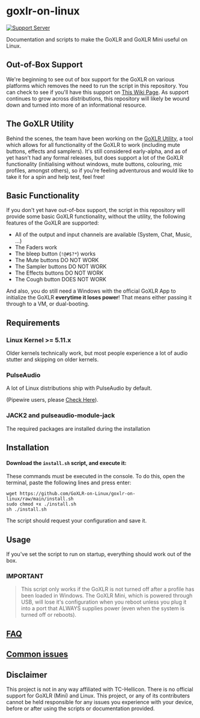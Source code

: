 # goxlr-on-linux

[![Support Server](https://img.shields.io/discord/828348446775574548.svg?label=Discord&logo=Discord&colorB=7289da&style=flat)](https://discord.gg/Wbp3UxkX2j)

Documentation and scripts to make the GoXLR and GoXLR Mini useful on Linux.

## Out-of-Box Support
We're beginning to see out of box support for the GoXLR on various platforms which removes the need to run the script in this repository. You can check to see if you'll have this support on [This Wiki Page](https://github.com/GoXLR-on-Linux/goxlr-on-linux/wiki/Out-of-Box-Support). As support continues to grow across distributions, this repository will likely be wound down and turned into more of an informational resource.

## The GoXLR Utility
Behind the scenes, the team have been working on the [GoXLR Utility](https://github.com/GoXLR-on-Linux/goxlr-utility/), a tool which allows for all functionality of the GoXLR to work (including mute buttons, effects and samplers). It's still considered early-alpha, and as of yet hasn't had any formal releases, but does support a lot of the GoXLR functionality (initialising without windows, mute buttons, colouring, mic profiles, amongst others), so if you're feeling adventurous and would like to take it for a spin and help test, feel free!

## Basic Functionality
If you don't yet have out-of-box support, the script in this repository will provide some basic GoXLR functionality, without the utility, the following features of the GoXLR are supported:

- All of the output and input channels are available (System, Chat, Music, ...)
- The Faders work
- The bleep button (`!@#$?*`) works
- The Mute buttons DO NOT WORK
- The Sampler buttons DO NOT WORK
- The Effects buttons DO NOT WORK
- The Cough button DOES NOT WORK

And also, you do still need a Windows with the official GoXLR App to initialize the GoXLR **everytime it loses power**!
That means either passing it through to a VM, or dual-booting.

## Requirements

### Linux Kernel >= 5.11.x
Older kernels technically work, but most people experience a lot of audio stutter and skipping on older kernels.

### PulseAudio
A lot of Linux distributions ship with PulseAudio by default.

(Pipewire users, please [Check Here](https://github.com/GoXLR-on-Linux/goxlr-on-linux/blob/main/PIPEWIRE.md)).

### JACK2 and pulseaudio-module-jack
The required packages are installed during the installation

## Installation

#### Download the `install.sh` script, and execute it:
These commands must be executed in the console. To do this, open the terminal, paste the following lines and press enter:
```
wget https://github.com/GoXLR-on-Linux/goxlr-on-linux/raw/main/install.sh
sudo chmod +x ./install.sh
sh ./install.sh
```
The script should request your configuration and save it.

## Usage
If you've set the script to run on startup, everything should work out of the box.


### IMPORTANT


> This script only works if the GoXLR is not turned off after a profile has been loaded in Windows. The GoXLR Mini, which is powered through USB, will lose it's configuration when you reboot unless you plug it into a port that ALWAYS supplies power (even when the system is turned off or reboots).


## [FAQ](https://github.com/GoXLR-on-Linux/goxlr-on-linux/wiki/FAQ)


## [Common issues](https://github.com/GoXLR-on-Linux/goxlr-on-linux/wiki/Common-issues#common-issues)


## Disclaimer
This project is not in any way affiliated with TC-Hellicon. There is no official support for GoXLR (Mini) and Linux. This project, or any of its contributers cannot be held responsible for any issues you experience with your device, before or after using the scripts or documentation provided.
